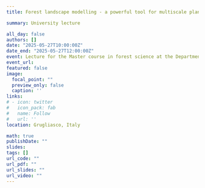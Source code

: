 ```yaml
---
title: Forest landscape modelling - a powerful tool for multiscale planning

summary: University lecture

all_day: false
authors: []
date: "2025-05-27T10:00:00Z"
date_end: "2025-05-27T12:00:00Z"
event: Lecture for the Master course in forest science at the Department of Agricultural and Forest Science (DISAFA) at the University of Torino - Summer Semester 2024/25
event_url: 
featured: false
image:
  focal_point: ""
  preview_only: false
  caption: ''
links:
# - icon: twitter
#   icon_pack: fab
#   name: Follow
#   url: ''
location: Grugliasco, Italy

math: true
publishDate: ""
slides: 
tags: []
url_code: ""
url_pdf: ""
url_slides: ""
url_video: ""
---
```

